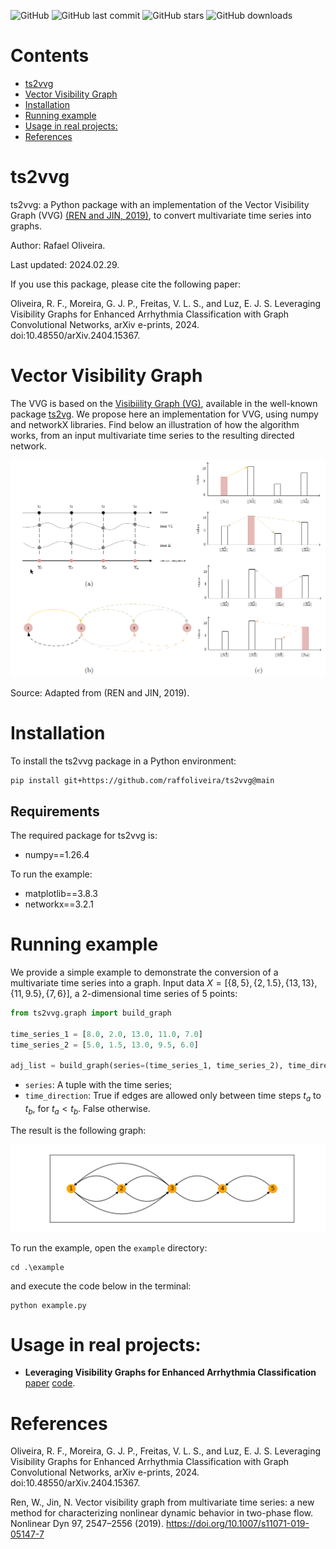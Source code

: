 
![GitHub](https://img.shields.io/github/license/raffoliveira/ts2vvg)
![GitHub last commit](https://img.shields.io/github/last-commit/raffoliveira/ts2vvg)
![GitHub stars](https://img.shields.io/github/stars/raffoliveira/ts2vvg?style=social)
![GitHub downloads](https://img.shields.io/github/downloads/raffoliveira/ts2vvg/total)


# Contents

- [ts2vvg](#ts2vvg)
- [Vector Visibility Graph](#vector-visibility-graph)
- [Installation](#installation)
- [Running example](#running-example)
- [Usage in real projects:](#usage-in-real-projects)
- [References](#references)


# ts2vvg

ts2vvg: a Python package with an implementation of the Vector Visibility Graph (VVG) [(REN and JIN, 2019)](https://link.springer.com/article/10.1007/s11071-019-05147-7), to convert multivariate time series into graphs. 

Author: Rafael Oliveira. 

Last updated: 2024.02.29.

If you use this package, please cite the following paper:

Oliveira, R. F., Moreira, G. J. P., Freitas, V. L. S., and Luz, E. J. S. Leveraging Visibility Graphs for Enhanced Arrhythmia Classification with Graph Convolutional Networks, arXiv e-prints, 2024. doi:10.48550/arXiv.2404.15367.

# Vector Visibility Graph

  
The VVG is based on the [Visibiility Graph (VG)](https://www.pnas.org/doi/abs/10.1073/pnas.0709247105), available in the well-known package [ts2vg](https://pypi.org/project/ts2vg/). We propose here an implementation for VVG, using numpy and networkX libraries. Find below an illustration of how the algorithm works, from an input multivariate time series to the resulting directed network.

![vvg](./docs/vvg.png)

Source: Adapted from (REN and JIN, 2019).

# Installation

To install the ts2vvg package in a Python environment:

```shell
pip install git+https://github.com/raffoliveira/ts2vvg@main
```

## Requirements

The required package for ts2vvg is:

+ numpy==1.26.4

To run the example:

+ matplotlib==3.8.3
+ networkx==3.2.1

# Running example

We provide a simple example to demonstrate the conversion of a multivariate time series into a graph. Input data $`X=[\{8,5\}, \{2,1.5\}, \{13,13\}, \{11,9.5\}, \{7,6\}]`$, a 2-dimensional time series of 5 points:

```python
from ts2vvg.graph import build_graph

time_series_1 = [8.0, 2.0, 13.0, 11.0, 7.0]
time_series_2 = [5.0, 1.5, 13.0, 9.5, 6.0]

adj_list = build_graph(series=(time_series_1, time_series_2), time_direction=False)
```

- ```series```: A tuple with the time series;
- ```time_direction```: True if edges are allowed only between time steps $t_a$ to $t_b$, for $t_a < t_b$. False otherwise.

The result is the following graph:

![graph](./example/graph.png)

To run the example, open the `example` directory:
```
cd .\example
```

and execute the code below in the terminal:

```
python example.py
```



# Usage in real projects:

- **Leveraging Visibility Graphs for Enhanced Arrhythmia Classification** [paper](https://arxiv.org/abs/2404.15367) [code](https://github.com/raffoliveira/VG_for_arrhythmia_classification_with_GCN).


# References

Oliveira, R. F., Moreira, G. J. P., Freitas, V. L. S., and Luz, E. J. S. Leveraging Visibility Graphs for Enhanced Arrhythmia Classification with Graph Convolutional Networks, arXiv e-prints, 2024. doi:10.48550/arXiv.2404.15367.

Ren, W., Jin, N. Vector visibility graph from multivariate time series: a new method for characterizing nonlinear dynamic behavior in two-phase flow. Nonlinear Dyn 97, 2547–2556 (2019). https://doi.org/10.1007/s11071-019-05147-7
